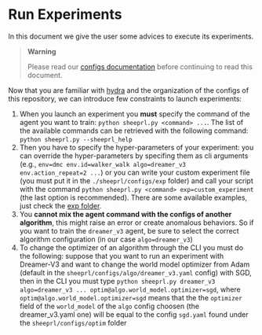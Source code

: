 # Run Experiments

In this document we give the user some advices to execute its experiments.

> **Warning**
>
> Please read our [configs documentation](configs.md) before continuing to read this document.

Now that you are familiar with [hydra](https://hydra.cc/docs/intro/) and the organization of the configs of this repository, we can introduce few constraints to launch experiments:

1. When you launch an experiment you **must** specify the command of the agent you want to train: `python sheeprl.py <command> ...`. The list of the available commands can be retrieved with the following command: `python sheeprl.py --sheeprl_help`
2. Then you have to specify the hyper-parameters of your experiment: you can override the hyper-parameters by specifing them as cli arguments (e.g., `env=dmc env.id=walker_walk algo=dreamer_v3 env.action_repeat=2 ...`) or you can write your custom experiment file (you must put it in the `./sheeprl/configs/exp` folder) and call your script with the command `python sheeprl.py <command> exp=custom_experiment` (the last option is recommended). There are some available examples, just check the [exp folder](../sheeprl/configs/exp/).
3. You **cannot mix the agent command with the configs of another algorithm**, this might raise an error or create anomalous behaviors. So if you want to train the `dreamer_v3` agent, be sure to select the correct algorithm configuration (in our case `algo=dreamer_v3`)
4. To change the optimizer of an algorithm through the CLI you must do the following: suppose that you want to run an experiment with Dreamer-V3 and want to change the world model optimizer from Adam (default in the `sheeprl/configs/algo/dreamer_v3.yaml` config) with SGD, then in the CLI you must type `python sheeprl.py dreamer_v3 algo=dreamer_v3 ... optim@algo.world_model.optimizer=sgd`, where `optim@algo.world_model.optimizer=sgd` means that the the `optimizer` field of the `world_model` of the `algo` config choosen (the dreamer_v3.yaml one) will be equal to the config `sgd.yaml` found under the `sheeprl/configs/optim` folder 

